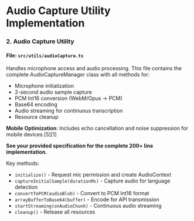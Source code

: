 # Audio Capture Utility Implementation

### 2. Audio Capture Utility

#### **File: `src/utils/audioCapture.ts`**

Handles microphone access and audio processing. This file contains the complete AudioCaptureManager class with all methods for:
- Microphone initialization
- 2-second audio sample capture
- PCM Int16 conversion (WebM/Opus → PCM)
- Base64 encoding
- Audio streaming for continuous transcription
- Resource cleanup

**Mobile Optimization**: Includes echo cancellation and noise suppression for mobile devices.[5][1]

**See your provided specification for the complete 200+ line implementation.**

Key methods:
- `initialize()` - Request mic permission and create AudioContext
- `captureInitialSample(durationMs)` - Capture audio for language detection
- `convertToPCM(audioBlob)` - Convert to PCM Int16 format
- `arrayBufferToBase64(buffer)` - Encode for API transmission
- `startStreaming(onAudioChunk)` - Continuous audio streaming
- `cleanup()` - Release all resources
